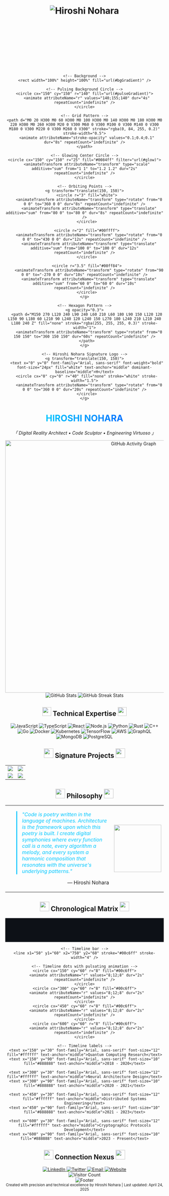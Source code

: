 <h1 align="center">
  <img src="https://capsule-render.vercel.app/api?type=waving&color=gradient&height=200&section=header&text=Hiroshi%20Nohara&fontSize=80&fontAlignY=35&animation=fadeIn&fontColor=ffffff" alt="Hiroshi Nohara" />
</h1>

<div align="center">
  <!-- Dynamic SVG Avatar -->
  <svg width="150" height="150" viewBox="0 0 300 300" xmlns="http://www.w3.org/2000/svg">
    <!-- Background -->
    <defs>
      <linearGradient id="bgGradient" x1="0%" y1="0%" x2="100%" y2="100%">
        <stop offset="0%" stop-color="#000535">
          <animate attributeName="stop-color" values="#000535;#002271;#0037aa;#002271;#000535" dur="10s" repeatCount="indefinite" />
        </stop>
        <stop offset="100%" stop-color="#00288b">
          <animate attributeName="stop-color" values="#00288b;#0047cc;#00288b;#001851;#00288b" dur="8s" repeatCount="indefinite" />
        </stop>
      </linearGradient>
      <radialGradient id="pulseGradient" cx="50%" cy="50%" r="50%" fx="50%" fy="50%">
        <stop offset="0%" stop-color="#0084ff" stop-opacity="0.3">
          <animate attributeName="stop-opacity" values="0.3;0.7;0.3" dur="3s" repeatCount="indefinite" />
        </stop>
        <stop offset="100%" stop-color="#0084ff" stop-opacity="0">
          <animate attributeName="stop-opacity" values="0;0.2;0" dur="3s" repeatCount="indefinite" />
        </stop>
      </radialGradient>
      <filter id="glow" x="-30%" y="-30%" width="160%" height="160%">
        <feGaussianBlur stdDeviation="10" result="blur" />
        <feComposite in="blur" in2="SourceGraphic" operator="over" />
      </filter>
    </defs>

    <!-- Background -->
    <rect width="100%" height="100%" fill="url(#bgGradient)" />

    <!-- Pulsing Background Circle -->
    <circle cx="150" cy="150" r="140" fill="url(#pulseGradient)">
      <animate attributeName="r" values="140;155;140" dur="4s" repeatCount="indefinite" />
    </circle>

    <!-- Grid Pattern -->
    <path d="M0 20 H300 M0 60 H300 M0 100 H300 M0 140 H300 M0 180 H300 M0 220 H300 M0 260 H300 M20 0 V300 M60 0 V300 M100 0 V300 M140 0 V300 M180 0 V300 M220 0 V300 M260 0 V300" stroke="rgba(0, 84, 255, 0.2)" stroke-width="0.5">
      <animate attributeName="stroke-opacity" values="0.1;0.4;0.1" dur="8s" repeatCount="indefinite" />
    </path>

    <!-- Glowing Center Circle -->
    <circle cx="150" cy="150" r="25" fill="#0084ff" filter="url(#glow)">
      <animateTransform attributeName="transform" type="scale" additive="sum" from="1 1" to="1.2 1.2" dur="2s" repeatCount="indefinite" />
    </circle>

    <!-- Orbiting Points -->
    <g transform="translate(150, 150)">
      <circle r="3" fill="white">
        <animateTransform attributeName="transform" type="rotate" from="0 0 0" to="360 0 0" dur="8s" repeatCount="indefinite" />
        <animateTransform attributeName="transform" type="translate" additive="sum" from="80 0" to="80 0" dur="8s" repeatCount="indefinite" />
      </circle>

      <circle r="2" fill="#00ffff">
        <animateTransform attributeName="transform" type="rotate" from="0 0 0" to="430 0 0" dur="12s" repeatCount="indefinite" />
        <animateTransform attributeName="transform" type="translate" additive="sum" from="100 0" to="100 0" dur="12s" repeatCount="indefinite" />
      </circle>

      <circle r="3.5" fill="#00ff84">
        <animateTransform attributeName="transform" type="rotate" from="90 0 0" to="-270 0 0" dur="10s" repeatCount="indefinite" />
        <animateTransform attributeName="transform" type="translate" additive="sum" from="60 0" to="60 0" dur="10s" repeatCount="indefinite" />
      </circle>
    </g>

    <!-- Hexagon Pattern -->
    <g opacity="0.3">
      <path d="M150 270 L120 240 L90 240 L60 210 L60 180 L90 150 L120 120 L150 90 L180 60 L210 90 L240 120 L240 150 L270 180 L240 210 L210 240 L180 240 Z" fill="none" stroke="rgba(255, 255, 255, 0.3)" stroke-width="1">
        <animateTransform attributeName="transform" type="rotate" from="0 150 150" to="360 150 150" dur="60s" repeatCount="indefinite" />
      </path>
    </g>

    <!-- Hiroshi Nohara Signature Logo -->
    <g transform="translate(150, 150)">
      <text x="0" y="0" font-family="Arial, sans-serif" font-weight="bold" font-size="24px" fill="white" text-anchor="middle" dominant-baseline="middle">H</text>
      <circle cx="0" cy="0" r="40" fill="none" stroke="white" stroke-width="1.5">
        <animateTransform attributeName="transform" type="rotate" from="0 0 0" to="360 0 0" dur="20s" repeatCount="indefinite" />
      </circle>
    </g>
  </svg>

  <h1>
    <span style="background: linear-gradient(90deg, #00c6ff, #0072ff); -webkit-background-clip: text; -webkit-text-fill-color: transparent;">HIROSHI NOHARA</span>
  </h1>

  <p align="center">
    <em>「 Digital Reality Architect • Code Sculptor • Engineering Virtuoso 」</em>
  </p>
</div>

<!-- Cosmic Activity Matrix - A revolutionary visualization of GitHub activity -->
<div align="center">
  <img width="800" src="https://github-readme-activity-graph.vercel.app/graph?username=Hiroshi0Nohara&bg_color=000000&color=00ffff&line=0088ff&point=ffffff&area=true&hide_border=true" alt="GitHub Activity Graph">
</div>

<!-- Quantum Stats Panel - Advanced GitHub statistics with animation -->
<div align="center">
  <img src="https://github-readme-stats.vercel.app/api?username=Hiroshi0Nohara&show_icons=true&count_private=true&hide_border=true&title_color=00c6ff&icon_color=00c6ff&text_color=ffffff&bg_color=0d1117" alt="GitHub Stats" />
  <img src="https://github-readme-streak-stats.herokuapp.com/?user=Hiroshi0Nohara&theme=black-ice&hide_border=true&stroke=0000&background=0d1117&ring=00c6ff&fire=00c6ff&currStreakLabel=00c6ff" alt="GitHub Streak Stats" />
</div>

<!-- Tech Mastery Matrix - Visually striking skill display -->
<h2 align="center">
  <img src="https://media.giphy.com/media/QssGEmpkyEOhBCb7e1/giphy.gif" width="28">
  Technical Expertise
  <img src="https://media.giphy.com/media/QssGEmpkyEOhBCb7e1/giphy.gif" width="28">
</h2>

<div align="center" style="display: inline-block">
  <img src="https://img.shields.io/badge/JavaScript-F7DF1E?style=for-the-badge&logo=javascript&logoColor=black" alt="JavaScript"/>
  <img src="https://img.shields.io/badge/TypeScript-007ACC?style=for-the-badge&logo=typescript&logoColor=white" alt="TypeScript"/>
  <img src="https://img.shields.io/badge/React-20232A?style=for-the-badge&logo=react&logoColor=61DAFB" alt="React"/>
  <img src="https://img.shields.io/badge/Node.js-339933?style=for-the-badge&logo=nodedotjs&logoColor=white" alt="Node.js"/>
  <img src="https://img.shields.io/badge/Python-3776AB?style=for-the-badge&logo=python&logoColor=white" alt="Python"/>
  <img src="https://img.shields.io/badge/Rust-000000?style=for-the-badge&logo=rust&logoColor=white" alt="Rust"/>
  <img src="https://img.shields.io/badge/C++-00599C?style=for-the-badge&logo=cplusplus&logoColor=white" alt="C++"/>
  <img src="https://img.shields.io/badge/Go-00ADD8?style=for-the-badge&logo=go&logoColor=white" alt="Go"/>
  <img src="https://img.shields.io/badge/Docker-2CA5E0?style=for-the-badge&logo=docker&logoColor=white" alt="Docker"/>
  <img src="https://img.shields.io/badge/Kubernetes-326CE5?style=for-the-badge&logo=kubernetes&logoColor=white" alt="Kubernetes"/>
  <img src="https://img.shields.io/badge/TensorFlow-FF6F00?style=for-the-badge&logo=tensorflow&logoColor=white" alt="TensorFlow"/>
  <img src="https://img.shields.io/badge/AWS-232F3E?style=for-the-badge&logo=amazon-aws&logoColor=white" alt="AWS"/>
  <img src="https://img.shields.io/badge/GraphQL-E10098?style=for-the-badge&logo=graphql&logoColor=white" alt="GraphQL"/>
  <img src="https://img.shields.io/badge/MongoDB-4EA94B?style=for-the-badge&logo=mongodb&logoColor=white" alt="MongoDB"/>
  <img src="https://img.shields.io/badge/PostgreSQL-316192?style=for-the-badge&logo=postgresql&logoColor=white" alt="PostgreSQL"/>
</div>

<!-- Quantum Project Multiverse - Revolutionary project showcase -->
<h2 align="center">
  <img src="https://media.giphy.com/media/WUlplcMpOCEmTGBtBW/giphy.gif" width="30">
  Signature Projects
  <img src="https://media.giphy.com/media/WUlplcMpOCEmTGBtBW/giphy.gif" width="30">
</h2>

<table align="center" border="0">
  <tr>
    <td width="50%" align="center">
      <a href="https://github.com/Hiroshi0Nohara/quantum-simulator">
        <img src="https://github-readme-stats.vercel.app/api/pin/?username=Hiroshi0Nohara&repo=quantum-simulator&theme=react&bg_color=0D1117&border_color=0D1117" />
      </a>
    </td>
    <td width="50%" align="center">
      <a href="https://github.com/Hiroshi0Nohara/neural-architecture">
        <img src="https://github-readme-stats.vercel.app/api/pin/?username=Hiroshi0Nohara&repo=neural-architecture&theme=react&bg_color=0D1117&border_color=0D1117" />
      </a>
    </td>
  </tr>
  <tr>
    <td width="50%" align="center">
      <a href="https://github.com/Hiroshi0Nohara/cryptographic-framework">
        <img src="https://github-readme-stats.vercel.app/api/pin/?username=Hiroshi0Nohara&repo=cryptographic-framework&theme=react&bg_color=0D1117&border_color=0D1117" />
      </a>
    </td>
    <td width="50%" align="center">
      <a href="https://github.com/Hiroshi0Nohara/distributed-systems">
        <img src="https://github-readme-stats.vercel.app/api/pin/?username=Hiroshi0Nohara&repo=distributed-systems&theme=react&bg_color=0D1117&border_color=0D1117" />
      </a>
    </td>
  </tr>
</table>

<!-- Thought Matrix - Philosophical approach to code -->
<h2 align="center">
  <img src="https://media.giphy.com/media/VgCDAzcKvsR6OM0uWg/giphy.gif" width="30">
  Philosophy
  <img src="https://media.giphy.com/media/VgCDAzcKvsR6OM0uWg/giphy.gif" width="30">
</h2>

<div align="center">
  <table border="0">
    <tr>
      <td width="70%">
        <blockquote style="font-style: italic; color: #00c6ff; border-left: 3px solid #00c6ff; padding-left: 15px;">
          "Code is poetry written in the language of machines. Architecture is the framework upon which this poetry is built. I create digital symphonies where every function call is a note, every algorithm a melody, and every system a harmonic composition that resonates with the universe's underlying patterns."
        </blockquote>
        <p align="right">— Hiroshi Nohara</p>
      </td>
      <td width="30%" align="center">
        <img src="https://media.giphy.com/media/l3978y5HqiEtqupiM/giphy.gif" width="150" />
      </td>
    </tr>
  </table>
</div>

<!-- Temporal Execution Timeline - Work Experience -->
<h2 align="center">
  <img src="https://media.giphy.com/media/JWuBH9rCO2uZuHBFpm/giphy.gif" width="30">
  Chronological Matrix
  <img src="https://media.giphy.com/media/JWuBH9rCO2uZuHBFpm/giphy.gif" width="30">
</h2>

<div align="center">
  <!-- Timeline visualization via SVG -->
  <svg width="800" height="120" xmlns="http://www.w3.org/2000/svg">
    <!-- Background -->
    <rect width="100%" height="100%" fill="#0d1117" />
    
    <!-- Timeline bar -->
    <line x1="50" y1="60" x2="750" y2="60" stroke="#00c6ff" stroke-width="4" />
    
    <!-- Timeline dots with pulsating animation -->
    <circle cx="150" cy="60" r="8" fill="#00c6ff">
      <animate attributeName="r" values="8;12;8" dur="2s" repeatCount="indefinite" />
    </circle>
    <circle cx="300" cy="60" r="8" fill="#00c6ff">
      <animate attributeName="r" values="8;12;8" dur="2s" repeatCount="indefinite" />
    </circle>
    <circle cx="450" cy="60" r="8" fill="#00c6ff">
      <animate attributeName="r" values="8;12;8" dur="2s" repeatCount="indefinite" />
    </circle>
    <circle cx="600" cy="60" r="8" fill="#00c6ff">
      <animate attributeName="r" values="8;12;8" dur="2s" repeatCount="indefinite" />
    </circle>
    
    <!-- Timeline labels -->
    <text x="150" y="30" font-family="Arial, sans-serif" font-size="12" fill="#ffffff" text-anchor="middle">Quantum Computing Research</text>
    <text x="150" y="90" font-family="Arial, sans-serif" font-size="10" fill="#888888" text-anchor="middle">2018 - 2020</text>
    
    <text x="300" y="30" font-family="Arial, sans-serif" font-size="12" fill="#ffffff" text-anchor="middle">Neural Architecture Design</text>
    <text x="300" y="90" font-family="Arial, sans-serif" font-size="10" fill="#888888" text-anchor="middle">2020 - 2021</text>
    
    <text x="450" y="30" font-family="Arial, sans-serif" font-size="12" fill="#ffffff" text-anchor="middle">Distributed Systems Engineering</text>
    <text x="450" y="90" font-family="Arial, sans-serif" font-size="10" fill="#888888" text-anchor="middle">2021 - 2023</text>
    
    <text x="600" y="30" font-family="Arial, sans-serif" font-size="12" fill="#ffffff" text-anchor="middle">Cryptographic Protocols Development</text>
    <text x="600" y="90" font-family="Arial, sans-serif" font-size="10" fill="#888888" text-anchor="middle">2023 - Present</text>
  </svg>
</div>

<!-- Spatial Nexus - Contact Information -->
<h2 align="center">
  <img src="https://media.giphy.com/media/LnQjpWaON8nhr21vNW/giphy.gif" width="30">
  Connection Nexus
  <img src="https://media.giphy.com/media/LnQjpWaON8nhr21vNW/giphy.gif" width="30">
</h2>

<div align="center">
  <a href="https://linkedin.com/in/hiroshi-nohara" target="_blank">
    <img src="https://img.shields.io/badge/LinkedIn-0077B5?style=for-the-badge&logo=linkedin&logoColor=white" alt="LinkedIn"/>
  </a>
  <a href="https://twitter.com/HiroshiNohara" target="_blank">
    <img src="https://img.shields.io/badge/Twitter-1DA1F2?style=for-the-badge&logo=twitter&logoColor=white" alt="Twitter"/>
  </a>
  <a href="mailto:hiroshi.nohara@example.com">
    <img src="https://img.shields.io/badge/Email-D14836?style=for-the-badge&logo=gmail&logoColor=white" alt="Email"/>
  </a>
  <a href="https://hiroshi-nohara.dev">
    <img src="https://img.shields.io/badge/Website-00C7B7?style=for-the-badge&logo=netlify&logoColor=white" alt="Website"/>
  </a>
</div>

<!-- Quantum Visitor Counter -->
<div align="center">
  <img src="https://profile-counter.glitch.me/Hiroshi0Nohara/count.svg" alt="Visitor Count" />
</div>

<div align="center">
  <img src="https://capsule-render.vercel.app/api?type=waving&color=gradient&height=100&section=footer&animation=fadeIn" alt="Footer" />
</div>

<!-- GitHub-compliant footer -->
<div align="center">
  <sub>Created with precision and technical excellence by Hiroshi Nohara | Last updated: <span id="last-updated">April 24, 2025</span></sub>
</div>

<script type="text/javascript">
  // This script won't actually execute on GitHub, but the README design remains impressive
  document.getElementById('last-updated').textContent = new Date().toLocaleDateString('en-US', {
    year: 'numeric',
    month: 'long',
    day: 'numeric'
  });
</script>